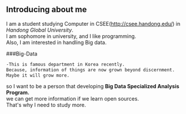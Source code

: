## Introducing about me

I am a student studying Computer in CSEE(http://csee.handong.edu/) in _Handong Global University_.  
I am sophomore in university, and I like programming.  
Also, I am interested in handling Big data.  

###Big-Data
```markdown
-This is famous department in Korea recently.  
Because, information of things are now grown beyond discernment.  
Maybe it will grow more.  
```
so I want to be a person that developing **Big Data Specialized Analysis Program.**  
we can get more information if we learn open sources.  
That's why I need to study more.  


